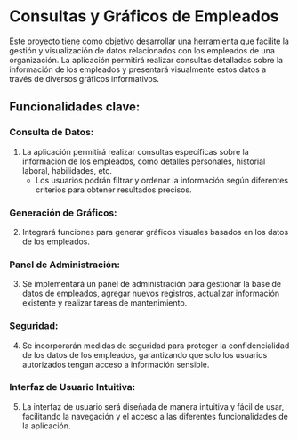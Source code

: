 # Consultas y Gráficos de Empleados

Este proyecto tiene como objetivo desarrollar una herramienta que facilite la gestión y visualización de datos relacionados con los empleados de una organización. La aplicación permitirá realizar consultas detalladas sobre la información de los empleados y presentará visualmente estos datos a través de diversos gráficos informativos.

## Funcionalidades clave:

### Consulta de Datos:

1. La aplicación permitirá realizar consultas específicas sobre la información de los empleados, como detalles personales, historial laboral, habilidades, etc.
   - Los usuarios podrán filtrar y ordenar la información según diferentes criterios para obtener resultados precisos.

### Generación de Gráficos:

2. Integrará funciones para generar gráficos visuales basados en los datos de los empleados.

### Panel de Administración:

3. Se implementará un panel de administración para gestionar la base de datos de empleados, agregar nuevos registros, actualizar información existente y realizar tareas de mantenimiento.

### Seguridad:

4. Se incorporarán medidas de seguridad para proteger la confidencialidad de los datos de los empleados, garantizando que solo los usuarios autorizados tengan acceso a información sensible.

### Interfaz de Usuario Intuitiva:

5. La interfaz de usuario será diseñada de manera intuitiva y fácil de usar, facilitando la navegación y el acceso a las diferentes funcionalidades de la aplicación.
